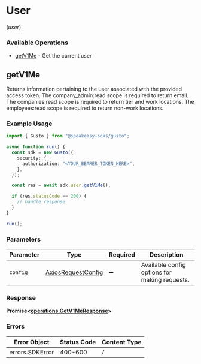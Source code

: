 # User
(*user*)

### Available Operations

* [getV1Me](#getv1me) - Get the current user

## getV1Me

Returns information pertaining to the user associated with the
provided access token.
The company_admin:read scope is required to return email.
The companies:read scope is required to return tier and work locations.
The employees:read scope is required to return non-work locations.

### Example Usage

```typescript
import { Gusto } from "@speakeasy-sdks/gusto";

async function run() {
  const sdk = new Gusto({
    security: {
      authorization: "<YOUR_BEARER_TOKEN_HERE>",
    },
  });

  const res = await sdk.user.getV1Me();

  if (res.statusCode == 200) {
    // handle response
  }
}

run();
```

### Parameters

| Parameter                                                    | Type                                                         | Required                                                     | Description                                                  |
| ------------------------------------------------------------ | ------------------------------------------------------------ | ------------------------------------------------------------ | ------------------------------------------------------------ |
| `config`                                                     | [AxiosRequestConfig](https://axios-http.com/docs/req_config) | :heavy_minus_sign:                                           | Available config options for making requests.                |


### Response

**Promise<[operations.GetV1MeResponse](../../sdk/models/operations/getv1meresponse.md)>**
### Errors

| Error Object    | Status Code     | Content Type    |
| --------------- | --------------- | --------------- |
| errors.SDKError | 400-600         | */*             |
